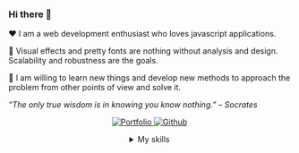 <h3>Hi there 👋</h3>

❤️ I am a web development enthusiast who loves javascript applications.

📐 Visual effects and pretty fonts are nothing without analysis and design. Scalability and robustness are the goals.

📕 I am willing to learn new things and develop new methods to approach the problem from other points of view and solve it.

<em>“The only true wisdom is in knowing you know nothing.” – Socrates</em>

<p class="tw-flex tw-justify-center tw-gap-8" align="center">
	<a href="https://thiagopereiraufv.github.io" target="_blank">
		<img alt="Portfolio" src="https://img.shields.io/static/v1?style=for-the-badge&label=Portfolio&message=Thiago%20Pereira&color=orange"/>
	</a>
	<a href="https://github.com/ThiagoPereiraUFV" target="_blank">
		<img alt="Github" src="https://img.shields.io/static/v1?style=for-the-badge&label=Github&message=ThiagoPereiraUFV&color=blue"/>
	</a>
</p>

<details>
<summary align="center">My skills</summary>

<h4>📋 Language skills</h4>

<p class="tw-flex tw-justify-center tw-gap-8" align="center">
	<img alt="JavaScript" src="https://img.shields.io/badge/javascript%20-%23323330.svg?&style=for-the-badge&logo=javascript&logoColor=%23F7DF1E"/>
	<img alt="TypeScript" src="https://img.shields.io/badge/typescript%20-%23007ACC.svg?&style=for-the-badge&logo=typescript&logoColor=white"/>
</p>

<h4>💾 Backend/DB skills</h4>

<p class="tw-flex tw-justify-center tw-gap-8" align="center">
	<img alt="NodeJS" src="https://img.shields.io/badge/node.js%20-%2343853D.svg?&style=for-the-badge&logo=node.js&logoColor=white"/>
	<img alt="Express.js" src="https://img.shields.io/badge/express.js-%23404d59.svg?style=for-the-badge&logo=express&logoColor=%2361DAFB"/>
	<img alt="NestJS" src="https://img.shields.io/badge/nestjs-%23E0234E.svg?style=for-the-badge&logo=nestjs&logoColor=white"/>
	<img alt="Strapi" src="https://img.shields.io/badge/strapi%20-%232E7EEA.svg?&style=for-the-badge&logo=strapi&logoColor=white" />
	<img alt="MongoDB" src ="https://img.shields.io/badge/MongoDB-%234ea94b.svg?&style=for-the-badge&logo=mongodb&logoColor=white"/>
	<img alt="MySQL" src="https://img.shields.io/badge/mysql-%2300f.svg?&style=for-the-badge&logo=mysql&logoColor=white"/>
	<img alt="SQLite" src ="https://img.shields.io/badge/sqlite-%2307405e.svg?&style=for-the-badge&logo=sqlite&logoColor=white"/>
</p>

<h4>☁️ Hosting skills</h4>

<p class="tw-flex tw-justify-center tw-gap-8" align="center">
	<img alt="DigitalOcean" src="https://img.shields.io/badge/DigitalOcean-%230167ff.svg?style=for-the-badge&logo=digitalOcean&logoColor=white"/>
	<img alt="Firebase" src="https://img.shields.io/badge/firebase-%23039BE5.svg?style=for-the-badge&logo=firebase"/>
	<img alt="Heroku" src="https://img.shields.io/badge/heroku-%23430098.svg?style=for-the-badge&logo=heroku&logoColor=white"/>
	<img alt="Netlify" src="https://img.shields.io/badge/netlify-%23000000.svg?style=for-the-badge&logo=netlify&logoColor=#00C7B7"/>
</p>

<h4>🔨 Tools skills</h4>

<p class="tw-flex tw-justify-center tw-gap-8" align="center">
	<img alt="Insomnia" src="https://img.shields.io/badge/Insomnia-black?style=for-the-badge&logo=insomnia&logoColor=5849BE"/>
	<img alt="Visual Studio Code" src="https://img.shields.io/badge/Visual%20Studio%20Code-0078d7.svg?style=for-the-badge&logo=visual-studio-code&logoColor=white"/>
</p>

<h4>📚 Extra skills</h4>

<p class="tw-flex tw-justify-center tw-gap-8" align="center">
	<img alt="Yarn" src="https://img.shields.io/badge/yarn-%232C8EBB.svg?style=for-the-badge&logo=yarn&logoColor=white"/>
	<img alt="NPM" src="https://img.shields.io/badge/NPM-%23000000.svg?style=for-the-badge&logo=npm&logoColor=white"/>
	<img alt="OpenGL" src="https://img.shields.io/badge/OpenGL-%23FFFFFF.svg?style=for-the-badge&logo=opengl"/>
	<img alt="Socket.io" src="https://img.shields.io/badge/Socket.io-black?style=for-the-badge&logo=socket.io&badgeColor=010101"/>
	<img alt="JWT" src="https://img.shields.io/badge/JWT-black?style=for-the-badge&logo=JSON%20web%20tokens"/>
	<img alt="Linux" src="https://img.shields.io/badge/Linux-FCC624?style=for-the-badge&logo=linux&logoColor=black"/>
	<img alt="Windows" src="https://img.shields.io/badge/Windows-0078D6?style=for-the-badge&logo=windows&logoColor=white"/>
</p>

<h4>📈 My profile statistics</h4>

<p class="tw-flex tw-justify-center tw-gap-8" align="center">
	<a href="https://github.com/ThiagoPereiraUFV">
	  <img height="180em" src="http://github-readme-streak-stats.herokuapp.com?user=ThiagoPereiraUFV&theme=algolia"/>
	  <img height="180em" src="https://github-readme-stats-eight-theta.vercel.app/api/top-langs/?username=ThiagoPereiraUFV&layout=compact&langs_count=8&theme=algolia"/>
	  <img height="180em" src="https://github-readme-stats-eight-theta.vercel.app/api?username=ThiagoPereiraUFV&show_icons=true&theme=algolia&count_private=true"/>
	</a>
</p>
</details>
